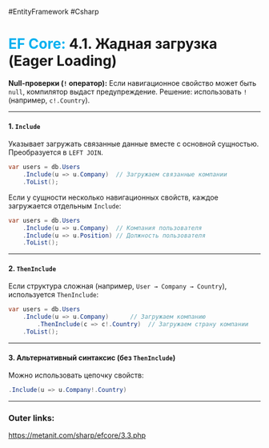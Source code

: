 #EntityFramework #Csharp 
# <font color="#00b0f0">EF Core:</font> 4.1. Жадная загрузка (Eager Loading)

**Null-проверки (`!` оператор):** Если навигационное свойство может быть `null`, компилятор выдаст предупреждение. Решение: использовать `!` (например, `c!.Country`).  

---
#### 1. `Include`
Указывает загружать связанные данные вместе с основной сущностью.  
Преобразуется в `LEFT JOIN`.  

```csharp
var users = db.Users
    .Include(u => u.Company)  // Загружаем связанные компании
    .ToList();
```  
Если у сущности несколько навигационных свойств, каждое загружается отдельным `Include`:  
```csharp
var users = db.Users
    .Include(u => u.Company)  // Компания пользователя
    .Include(u => u.Position) // Должность пользователя
    .ToList();
```  

---
#### 2. `ThenInclude`  
Если структура сложная (например, `User → Company → Country`), используется `ThenInclude`:  

```csharp
var users = db.Users
    .Include(u => u.Company)      // Загружаем компанию
        .ThenInclude(c => c!.Country)  // Загружаем страну компании
    .ToList();
```  

---
#### 3. Альтернативный синтаксис (без `ThenInclude`)  
Можно использовать цепочку свойств:  
```csharp
.Include(u => u.Company!.Country)
```

---
### Outer links:
https://metanit.com/sharp/efcore/3.3.php
